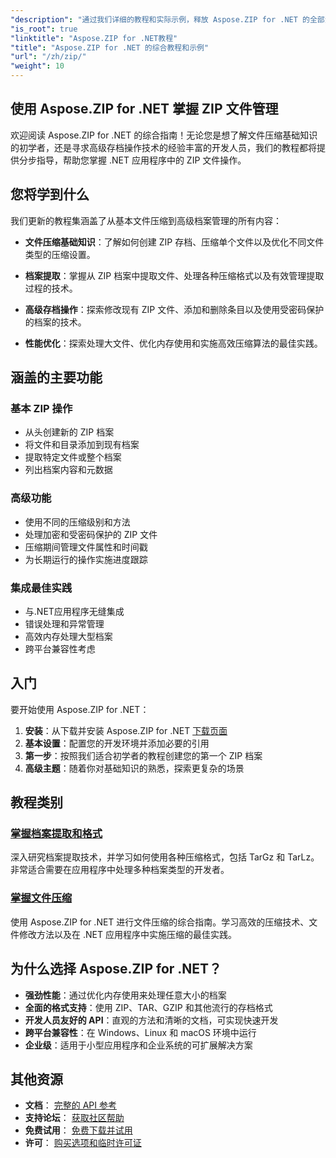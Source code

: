 ```yaml
---
"description": "通过我们详细的教程和实际示例，释放 Aspose.ZIP for .NET 的全部潜力。学习如何在 .NET 应用程序中高效地压缩、提取和管理 ZIP 文件。"
"is_root": true
"linktitle": "Aspose.ZIP for .NET教程"
"title": "Aspose.ZIP for .NET 的综合教程和示例"
"url": "/zh/zip/"
"weight": 10
---
```


## 使用 Aspose.ZIP for .NET 掌握 ZIP 文件管理

欢迎阅读 Aspose.ZIP for .NET 的综合指南！无论您是想了解文件压缩基础知识的初学者，还是寻求高级存档操作技术的经验丰富的开发人员，我们的教程都将提供分步指导，帮助您掌握 .NET 应用程序中的 ZIP 文件操作。

## 您将学到什么

我们更新的教程集涵盖了从基本文件压缩到高级档案管理的所有内容：

- **文件压缩基础知识**：了解如何创建 ZIP 存档、压缩单个文件以及优化不同文件类型的压缩设置。

- **档案提取**：掌握从 ZIP 档案中提取文件、处理各种压缩格式以及有效管理提取过程的技术。

- **高级存档操作**：探索修改现有 ZIP 文件、添加和删除条目以及使用受密码保护的档案的技术。

- **性能优化**：探索处理大文件、优化内存使用和实施高效压缩算法的最佳实践。

## 涵盖的主要功能

### 基本 ZIP 操作
- 从头创建新的 ZIP 档案
- 将文件和目录添加到现有档案
- 提取特定文件或整个档案
- 列出档案内容和元数据

### 高级功能
- 使用不同的压缩级别和方法
- 处理加密和受密码保护的 ZIP 文件
- 压缩期间管理文件属性和时间戳
- 为长期运行的操作实施进度跟踪

### 集成最佳实践
- 与.NET应用程序无缝集成
- 错误处理和异常管理
- 高效内存处理大型档案
- 跨平台兼容性考虑

## 入门

要开始使用 Aspose.ZIP for .NET：

1. **安装**：从下载并安装 Aspose.ZIP for .NET [下载页面](https://releases.aspose.com/zip/net/)
2. **基本设置**：配置您的开发环境并添加必要的引用
3. **第一步**：按照我们适合初学者的教程创建您的第一个 ZIP 档案
4. **高级主题**：随着你对基础知识的熟悉，探索更复杂的场景

## 教程类别

### [掌握档案提取和格式](./mastering-archive-extraction-and-formats/)
深入研究档案提取技术，并学习如何使用各种压缩格式，包括 TarGz 和 TarLz。非常适合需要在应用程序中处理多种档案类型的开发者。

### [掌握文件压缩](./file-compress/)
使用 Aspose.ZIP for .NET 进行文件压缩的综合指南。学习高效的压缩技术、文件修改方法以及在 .NET 应用程序中实施压缩的最佳实践。

## 为什么选择 Aspose.ZIP for .NET？

- **强劲性能**：通过优化内存使用来处理任意大小的档案
- **全面的格式支持**：使用 ZIP、TAR、GZIP 和其他流行的存档格式
- **开发人员友好的 API**：直观的方法和清晰的文档，可实现快速开发
- **跨平台兼容性**：在 Windows、Linux 和 macOS 环境中运行
- **企业级**：适用于小型应用程序和企业系统的可扩展解决方案

## 其他资源

- **文档**： [完整的 API 参考](https://reference.aspose.com/zip/net/)
- **支持论坛**： [获取社区帮助](https://forum.aspose.com/c/zip/37)
- **免费试用**： [免费下载并试用](https://releases.aspose.com/)
- **许可**： [购买选项和临时许可证](https://purchase.conholdate.com/buy)